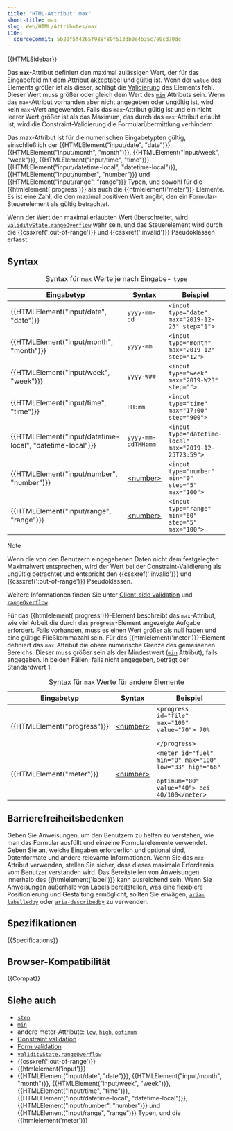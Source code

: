 ```yaml
---
title: "HTML-Attribut: max"
short-title: max
slug: Web/HTML/Attributes/max
l10n:
  sourceCommit: 5b20f5f4265f988f80f513db0e4b35c7e0cd70dc
---
```


{{HTMLSidebar}}

Das **`max`**-Attribut definiert den maximal zulässigen Wert, der für das Eingabefeld mit dem Attribut akzeptabel und gültig ist. Wenn der [`value`](/de/docs/Web/HTML/Element/input#value) des Elements größer ist als dieser, schlägt die [Validierung](/de/docs/Learn_web_development/Extensions/Forms/Form_validation) des Elements fehl. Dieser Wert muss größer oder gleich dem Wert des [`min`](/de/docs/Web/HTML/Attributes/min) Attributs sein. Wenn das `max`-Attribut vorhanden aber nicht angegeben oder ungültig ist, wird kein `max`-Wert angewendet. Falls das `max`-Attribut gültig ist und ein nicht leerer Wert größer ist als das Maximum, das durch das `max`-Attribut erlaubt ist, wird die Constraint-Validierung die Formularübermittlung verhindern.

Das max-Attribut ist für die numerischen Eingabetypten gültig, einschließlich der {{HTMLElement("input/date", "date")}}, {{HTMLElement("input/month", "month")}}, {{HTMLElement("input/week", "week")}}, {{HTMLElement("input/time", "time")}}, {{HTMLElement("input/datetime-local", "datetime-local")}}, {{HTMLElement("input/number", "number")}} und {{HTMLElement("input/range", "range")}} Typen, und sowohl für die {{htmlelement('progress')}} als auch die {{htmlelement('meter')}} Elemente. Es ist eine Zahl, die den maximal positiven Wert angibt, den ein Formular-Steuerelement als gültig betrachtet.

Wenn der Wert den maximal erlaubten Wert überschreitet, wird [`validityState.rangeOverflow`](/de/docs/Web/API/ValidityState/rangeOverflow) wahr sein, und das Steuerelement wird durch die {{cssxref(':out-of-range')}} und {{cssxref(':invalid')}} Pseudoklassen erfasst.

## Syntax

<table class="no-markdown">
  <caption>
    Syntax für
    <code>max</code>
    Werte je nach Eingabe-
    <code>type</code>
  </caption>
  <thead>
    <tr>
      <th>Eingabetyp</th>
      <th>Syntax</th>
      <th>Beispiel</th>
    </tr>
  </thead>
  <tbody>
    <tr>
      <td>{{HTMLElement("input/date", "date")}}</td>
      <td><code>yyyy-mm-dd</code></td>
      <td><code>&#x3C;input type="date" max="2019-12-25" step="1"></code></td>
    </tr>
    <tr>
      <td>{{HTMLElement("input/month", "month")}}</td>
      <td><code>yyyy-mm</code></td>
      <td><code>&#x3C;input type="month" max="2019-12" step="12"></code></td>
    </tr>
    <tr>
      <td>{{HTMLElement("input/week", "week")}}</td>
      <td><code>yyyy-W##</code></td>
      <td><code>&#x3C;input type="week" max="2019-W23" step=""></code></td>
    </tr>
    <tr>
      <td>{{HTMLElement("input/time", "time")}}</td>
      <td><code>HH:mm</code></td>
      <td><code>&#x3C;input type="time" max="17:00" step="900"></code></td>
    </tr>
    <tr>
      <td>
        {{HTMLElement("input/datetime-local", "datetime-local")}}
      </td>
      <td><code>yyyy-mm-ddTHH:mm</code></td>
      <td>
        <code>&#x3C;input type="datetime-local" max="2019-12-25T23:59"></code>
      </td>
    </tr>
    <tr>
      <td>{{HTMLElement("input/number", "number")}}</td>
      <td><a href="/de/docs/Web/CSS/number">&#x3C;number></a></td>
      <td>
        <code>&#x3C;input type="number" min="0" step="5" max="100"></code>
      </td>
    </tr>
    <tr>
      <td>{{HTMLElement("input/range", "range")}}</td>
      <td><a href="/de/docs/Web/CSS/number">&#x3C;number></a></td>
      <td>
        <code>&#x3C;input type="range" min="60" step="5" max="100"></code>
      </td>
    </tr>
  </tbody>
</table>

> [!NOTE]
> Wenn die von den Benutzern eingegebenen Daten nicht dem festgelegten Maximalwert entsprechen, wird der Wert bei der Constraint-Validierung als ungültig betrachtet und entspricht den {{cssxref(':invalid')}} und {{cssxref(':out-of-range')}} Pseudoklassen.

Weitere Informationen finden Sie unter [Client-side validation](/de/docs/Web/HTML/Constraint_validation) und [`rangeOverflow`](/de/docs/Web/API/ValidityState/rangeOverflow).

Für das {{htmlelement('progress')}}-Element beschreibt das `max`-Attribut, wie viel Arbeit die durch das `progress`-Element angezeigte Aufgabe erfordert. Falls vorhanden, muss es einen Wert größer als null haben und eine gültige Fließkommazahl sein. Für das {{htmlelement('meter')}}-Element definiert das `max`-Attribut die obere numerische Grenze des gemessenen Bereichs. Dieser muss größer sein als der Mindestwert ([`min`](/de/docs/Web/HTML/Attributes/min) Attribut), falls angegeben. In beiden Fällen, falls nicht angegeben, beträgt der Standardwert 1.

<table class="no-markdown">
  <caption>
    Syntax für
    <code>max</code>
    Werte für andere Elemente
  </caption>
  <thead>
    <tr>
      <th>Eingabetyp</th>
      <th>Syntax</th>
      <th>Beispiel</th>
    </tr>
  </thead>
  <tbody>
    <tr>
      <td>{{HTMLElement("progress")}}</td>
      <td><a href="/de/docs/Web/CSS/number">&#x3C;number></a></td>
      <td>
        <code
          >&#x3C;progress id="file" max="100" value="70"> 70%
          &#x3C;/progress></code
        >
      </td>
    </tr>
    <tr>
      <td>{{HTMLElement("meter")}}</td>
      <td><a href="/de/docs/Web/CSS/number">&#x3C;number></a></td>
      <td>
        <code
          >&#x3C;meter id="fuel" min="0" max="100" low="33" high="66"
          optimum="80" value="40"> bei 40/100&#x3C;/meter></code
        >
      </td>
    </tr>
  </tbody>
</table>

## Barrierefreiheitsbedenken

Geben Sie Anweisungen, um den Benutzern zu helfen zu verstehen, wie man das Formular ausfüllt und einzelne Formularelemente verwendet. Geben Sie an, welche Eingaben erforderlich und optional sind, Datenformate und andere relevante Informationen. Wenn Sie das `max`-Attribut verwenden, stellen Sie sicher, dass dieses maximale Erfordernis vom Benutzer verstanden wird. Das Bereitstellen von Anweisungen innerhalb des {{htmlelement('label')}} kann ausreichend sein. Wenn Sie Anweisungen außerhalb von Labels bereitstellen, was eine flexiblere Positionierung und Gestaltung ermöglicht, sollten Sie erwägen, [`aria-labelledby`](/de/docs/Web/Accessibility/ARIA/Attributes/aria-labelledby) oder [`aria-describedby`](/de/docs/Web/Accessibility/ARIA/Attributes/aria-describedby) zu verwenden.

## Spezifikationen

{{Specifications}}

## Browser-Kompatibilität

{{Compat}}

## Siehe auch

- [`step`](/de/docs/Web/HTML/Attributes/step)
- [`min`](/de/docs/Web/HTML/Attributes/min)
- andere meter-Attribute: [`low`](/de/docs/Web/HTML/Attributes/low), [`high`](/de/docs/Web/HTML/Attributes/high), [`optimum`](/de/docs/Web/HTML/Attributes/optimum)
- [Constraint validation](/de/docs/Web/HTML/Constraint_validation)
- [Form validation](/de/docs/Learn_web_development/Extensions/Forms/Form_validation)
- [`validityState.rangeOverflow`](/de/docs/Web/API/ValidityState/rangeOverflow)
- {{cssxref(':out-of-range')}}
- {{htmlelement('input')}}
- {{HTMLElement("input/date", "date")}}, {{HTMLElement("input/month", "month")}}, {{HTMLElement("input/week", "week")}}, {{HTMLElement("input/time", "time")}}, {{HTMLElement("input/datetime-local", "datetime-local")}}, {{HTMLElement("input/number", "number")}} und {{HTMLElement("input/range", "range")}} Typen, und die {{htmlelement('meter')}}

